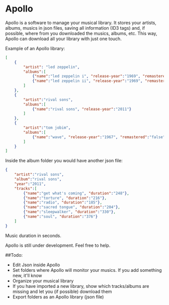 Apollo
======

Apollo is a software to manage your musical library. It stores your artists, albums, musics in json files, saving all information (ID3 tags) and, if possible, where from you downloaded the musics, albums, etc. This way, Apollo can download all your library with just one touch.

Example of an Apollo library:
```json
[
    {
        "artist": "led zeppelin",
        "albums":[
            {"name":"led zeppelin i", "release-year":"1969", "remastered":"false"},
            {"name":"led zeppelin ii", "release-year":"1969", "remastered":"true"}
        ]
    },
    {
        "artist":"rival sons",
        "albums":[
            {"name":"rival sons", "release-year":"2011"}
        ]
    },
    {
        "artist":"tom jobim",
        "albums":[
            {"name":"wave", "release-year":"1967", "remastered":"false"}
        ]
    }
]
```

Inside the album folder you would have another json file:
```json
{
    "artist":"rival sons",
    "album":"rival sons",
    "year":"2011",
    "tracks":[
        {"name":"get what's coming", "duration":"248"},
        {"name":"torture", "duration":"216"},
        {"name":"radio", "duration":"185"},
        {"name":"sacred tongue", "duration":"204"},
        {"name":"sleepwalker", "duration":"330"},
        {"name":"soul", "duration":"376"}
    ]
}
```
Music duration in seconds.

Apollo is still under development. Feel free to help.

##Todo:
* Edit Json inside Apollo
* Set folders where Apollo will monitor your musics. If you add something new, it'll know
* Organize your musical library
* If you have imported a new library, show which tracks/albums are missing and let you (if possible) download them
* Export folders as an Apollo library (json file)
